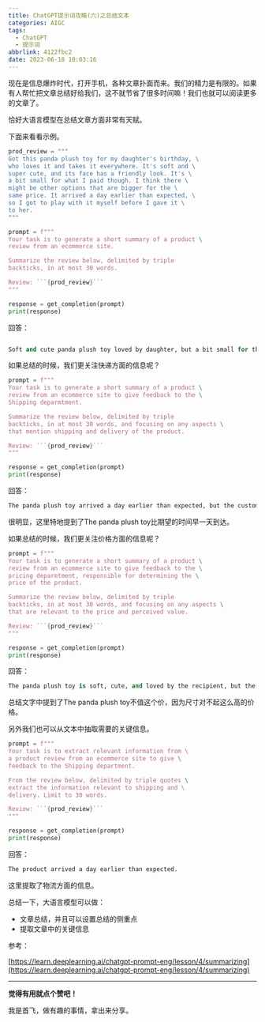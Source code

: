 ```yaml
---
title: ChatGPT提示词攻略(六)之总结文本
categories: AIGC
tags:
  - ChatGPT
  - 提示词
abbrlink: 4122fbc2
date: 2023-06-18 10:03:16
---
```



现在是信息爆炸时代，打开手机，各种文章扑面而来。我们的精力是有限的。如果有人帮忙把文章总结好给我们，这不就节省了很多时间嘛！我们也就可以阅读更多的文章了。



恰好大语言模型在总结文章方面非常有天赋。

<!--more-->

下面来看看示例。

```python
prod_review = """
Got this panda plush toy for my daughter's birthday, \
who loves it and takes it everywhere. It's soft and \ 
super cute, and its face has a friendly look. It's \ 
a bit small for what I paid though. I think there \ 
might be other options that are bigger for the \ 
same price. It arrived a day earlier than expected, \ 
so I got to play with it myself before I gave it \ 
to her.
"""

prompt = f"""
Your task is to generate a short summary of a product \
review from an ecommerce site. 

Summarize the review below, delimited by triple 
backticks, in at most 30 words. 

Review: ```{prod_review}```
"""

response = get_completion(prompt)
print(response)

```

回答：

```python

Soft and cute panda plush toy loved by daughter, but a bit small for the price. Arrived early.
```



如果总结的时候，我们更关注快递方面的信息呢？

```python
prompt = f"""
Your task is to generate a short summary of a product \
review from an ecommerce site to give feedback to the \
Shipping deparmtment. 

Summarize the review below, delimited by triple 
backticks, in at most 30 words, and focusing on any aspects \
that mention shipping and delivery of the product. 

Review: ```{prod_review}```
"""

response = get_completion(prompt)
print(response)
```

回答：

```python
The panda plush toy arrived a day earlier than expected, but the customer felt it was a bit small for the price paid.
```

很明显，这里特地提到了The panda plush toy比期望的时间早一天到达。



如果总结的时候，我们更关注价格方面的信息呢？

```python
prompt = f"""
Your task is to generate a short summary of a product \
review from an ecommerce site to give feedback to the \
pricing deparmtment, responsible for determining the \
price of the product.  

Summarize the review below, delimited by triple 
backticks, in at most 30 words, and focusing on any aspects \
that are relevant to the price and perceived value. 

Review: ```{prod_review}```
"""

response = get_completion(prompt)
print(response)
```

回答：

```python
The panda plush toy is soft, cute, and loved by the recipient, but the price may be too high for its size.
```

总结文字中提到了The panda plush toy不值这个价，因为尺寸对不起这么高的价格。



另外我们也可以从文本中抽取需要的关键信息。

```python
prompt = f"""
Your task is to extract relevant information from \ 
a product review from an ecommerce site to give \
feedback to the Shipping department. 

From the review below, delimited by triple quotes \
extract the information relevant to shipping and \ 
delivery. Limit to 30 words. 

Review: ```{prod_review}```
"""

response = get_completion(prompt)
print(response)
```

回答：

```python
The product arrived a day earlier than expected.
```

这里提取了物流方面的信息。



总结一下，大语言模型可以做：

- 文章总结，并且可以设置总结的侧重点
- 提取文章中的关键信息



参考：

[https://learn.deeplearning.ai/chatgpt-prompt-eng/lesson/4/summarizing](https://learn.deeplearning.ai/chatgpt-prompt-eng/lesson/4/summarizing)





---

**觉得有用就点个赞吧！**

我是首飞，做有趣的事情，拿出来分享。